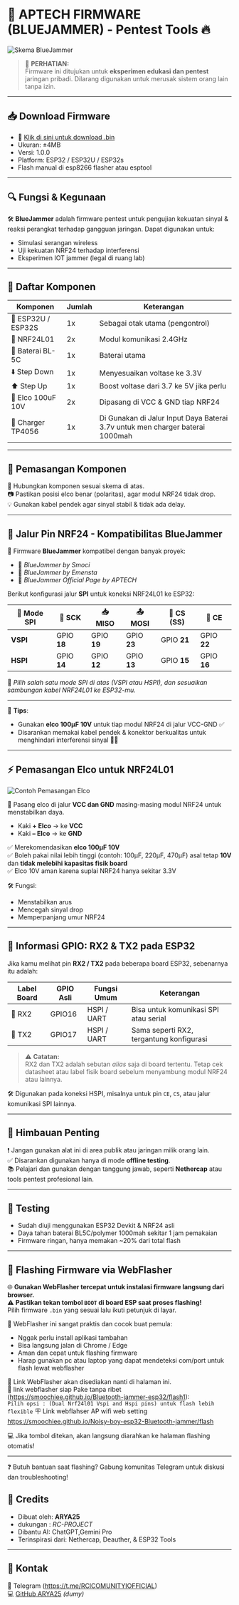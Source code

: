 # 📡 APTECH FIRMWARE (BLUEJAMMER) - Pentest Tools 🔥

![Skema BlueJammer](./skemabt1.png)

> 🚨 **PERHATIAN:**  
> Firmware ini ditujukan untuk **eksperimen edukasi dan pentest** jaringan pribadi. Dilarang digunakan untuk merusak sistem orang lain tanpa izin.

---

## 📥 Download Firmware

- 🔗 [Klik di sini untuk download .bin](./bluejammer.bin)
- Ukuran: ±4MB
- Versi: 1.0.0
- Platform: ESP32 / ESP32U / ESP32s
- Flash manual di esp8266 flasher atau esptool

---

## 🔍 Fungsi & Kegunaan

🛠️ **BlueJammer** adalah firmware pentest untuk pengujian kekuatan sinyal & reaksi perangkat terhadap gangguan jaringan. Dapat digunakan untuk:

- Simulasi serangan wireless
- Uji kekuatan NRF24 terhadap interferensi
- Eksperimen IOT jammer (legal di ruang lab)

---

## 🧰 Daftar Komponen

| Komponen         | Jumlah | Keterangan                          |
|------------------|--------|-------------------------------------|
| 🔌 ESP32U / ESP32S | 1x     | Sebagai otak utama (pengontrol)     |
| 📡 NRF24L01       | 2x     | Modul komunikasi 2.4GHz             |
| 🔋 Baterai BL-5C   | 1x     | Baterai utama                        |
| ⬇️ Step Down      | 1x     | Menyesuaikan voltase ke 3.3V        |
| ⬆️ Step Up        | 1x     | Boost voltase dari 3.7 ke 5V jika perlu |
| 🧯 Elco 100uF 10V  | 2x     | Dipasang di VCC & GND tiap NRF24    |
| 🪫 Charger TP4056  | 1x     |   Di Gunakan di Jalur Input Daya Baterai 3.7v untuk men charger baterai 1000mah

---

## 🔌 Pemasangan Komponen

🔧 Hubungkan komponen sesuai skema di atas.  
📷 Pastikan posisi elco benar (polaritas), agar modul NRF24 tidak drop.  
💡 Gunakan kabel pendek agar sinyal stabil & tidak ada delay.

---

## 📌 Jalur Pin NRF24 - Kompatibilitas BlueJammer

🧠 Firmware **BlueJammer** kompatibel dengan banyak proyek:

- 🔹 *BlueJammer by Smoci*  
- 🔸 *BlueJammer by Emensta*  
- 🧩 *BlueJammer Official Page by APTECH*

Berikut konfigurasi jalur **SPI** untuk koneksi NRF24L01 ke ESP32:

| 🧷 **Mode SPI** | 🧩 **SCK** | 📥 **MISO** | 📤 **MOSI** | 🎯 **CS (SS)** | 📶 **CE** |
|----------------|-----------|------------|-------------|----------------|-----------|
| **VSPI**        | GPIO **18** | GPIO **19** | GPIO **23**  | GPIO **21**     | GPIO **22** |
| **HSPI**        | GPIO **14** | GPIO **12** | GPIO **13**  | GPIO **15**     | GPIO **16** |

📢 *Pilih salah satu mode SPI di atas (VSPI atau HSPI), dan sesuaikan sambungan kabel NRF24L01 ke ESP32-mu.*

---

🔧 **Tips**:

- Gunakan **elco 100µF 10V** untuk tiap modul NRF24 di jalur VCC-GND ✅  
- Disarankan memakai kabel pendek & konektor berkualitas untuk menghindari interferensi sinyal 🚫📶
  
---

## ⚡ Pemasangan Elco untuk NRF24L01

![Contoh Pemasangan Elco](./tutorelco.png)

📌 Pasang elco di jalur **VCC dan GND** masing-masing modul NRF24 untuk menstabilkan daya.

- Kaki **+ Elco** → ke **VCC**
- Kaki **– Elco** → ke **GND**

✅ Merekomendasikan **elco 100µF 10V**  
✅ Boleh pakai nilai lebih tinggi (contoh: 100µF, 220µF, 470µF) asal tetap **10V** dan **tidak melebihi kapasitas fisik board**  
✅ Elco 10V aman karena suplai NRF24 hanya sekitar 3.3V

🛠 Fungsi:
- Menstabilkan arus
- Mencegah sinyal drop
- Memperpanjang umur NRF24

---

## 📡 Informasi GPIO: RX2 & TX2 pada ESP32

Jika kamu melihat pin **RX2 / TX2** pada beberapa board ESP32, sebenarnya itu adalah:

| Label Board | GPIO Asli | Fungsi Umum | Keterangan |
|-------------|------------|--------------|-------------|
| 🔁 RX2      | GPIO16     | HSPI / UART  | Bisa untuk komunikasi SPI atau serial |
| 🔁 TX2      | GPIO17     | HSPI / UART  | Sama seperti RX2, tergantung konfigurasi |

> ⚠️ **Catatan:**  
> RX2 dan TX2 adalah sebutan _alias_ saja di board tertentu. Tetap cek datasheet atau label fisik board sebelum menyambung modul NRF24 atau lainnya.

🛠️ Digunakan pada koneksi HSPI, misalnya untuk pin `CE`, `CS`, atau jalur komunikasi SPI lainnya.

---

## 📢 Himbauan Penting

❗ Jangan gunakan alat ini di area publik atau jaringan milik orang lain.  
✅ Disarankan digunakan hanya di mode **offline testing**.  
📚 Pelajari dan gunakan dengan tanggung jawab, seperti **Nethercap** atau tools pentest profesional lain.

---

## 🧪 Testing

- Sudah diuji menggunakan ESP32 Devkit & NRF24 asli
- Daya tahan baterai BL5C/polymer 1000mah sekitar 1 jam pemakaian
- Firmware ringan, hanya memakan ~20% dari total flash

---

## 🚀 Flashing Firmware via WebFlasher

🌐 **Gunakan WebFlasher tercepat untuk instalasi firmware langsung dari browser.**  
⚠️ **Pastikan tekan tombol `BOOT` di board ESP saat proses flashing!**  
Pilih firmware `.bin` yang sesuai lalu ikuti petunjuk di layar.

🔧 WebFlasher ini sangat praktis dan cocok buat pemula:  
- Nggak perlu install aplikasi tambahan  
- Bisa langsung jalan di Chrome / Edge  
- Aman dan cepat untuk flashing firmware
- Harap gunakan pc atau laptop yang dapat mendeteksi com/port untuk flash lewat webflasher

📎 Link WebFlasher akan disediakan nanti di halaman ini.  
📌 link webflasher siap Pake tanpa ribet
(https://smoochiee.github.io/Bluetooth-jammer-esp32/flash1):  
`Pilih opsi : (Dual Nrf24l01 Vspi and Hspi pins) untuk flash lebih flexible`
🪧 Link webflahser AP wifi web setting
https://smoochiee.github.io/Noisy-boy-esp32-Bluetooth-jammer/flash

💻 Jika tombol ditekan, akan langsung diarahkan ke halaman flashing otomatis!

---

❓ Butuh bantuan saat flashing? Gabung komunitas Telegram untuk diskusi dan troubleshooting!

## 🤝 Credits

- Dibuat oleh: **ARYA25**
- dukungan : *RC-PROJECT*
- Dibantu AI: ChatGPT,Gemini Pro
- Terinspirasi dari: Nethercap, Deauther, & ESP32 Tools

---

## 💬 Kontak

📧 Telegram (https://t.me/RClCOMUNITYIOFFICIAL)  
💻 [GitHub ARYA25](https://github.com/...) *(dumy)*
